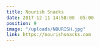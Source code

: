 ```yaml
---
title: Nourish Snacks
date: 2017-12-11 14:58:00 -05:00
position: 9
image: "/uploads/NOURISH.jpg"
link: https://nourishsnacks.com
---
```


